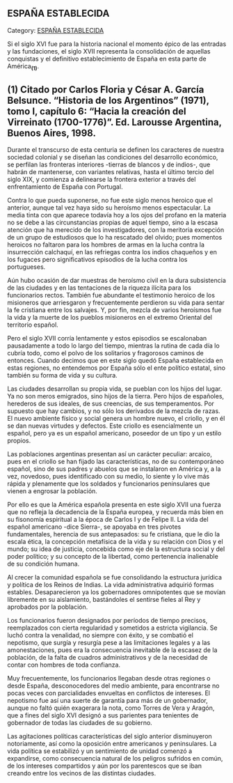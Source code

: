## ESPAÑA ESTABLECIDA

Category: [ESPAÑA ESTABLECIDA](http://descubrircorrientes.com.ar/2012/index.php/610-historia-desde-el-origen-hasta-1814/corrientes-en-el-siglo-xvii-periodo-1600-1750/espana-establecida)

Si el siglo XVI fue para la historia nacional el momento épico de las entradas y las fundaciones, el siglo XVII representa la consolidación de aquellas conquistas y el definitivo establecimiento de España en esta parte de América<sub><strong>(1)</strong></sub>.

## **(1) Citado por Carlos Floria y César A. García Belsunce. “Historia de los Argentinos” (1971), tomo I, capítulo 6: “Hacia la creación del Virreinato (1700-1776)”. Ed. Larousse Argentina, Buenos Aires, 1998.**

Durante el transcurso de esta centuria se definen los caracteres de nuestra sociedad colonial y se diseñan las condiciones del desarrollo económico, se perfilan las fronteras interiores -tierras de blancos y de indios-, que habrán de mantenerse, con variantes relativas, hasta el último tercio del siglo XIX, y comienza a delinearse la frontera exterior a través del enfrentamiento de España con Portugal.

Contra lo que pueda suponerse, no fue este siglo menos heroico que el anterior, aunque tal vez haya sido su heroísmo menos espectacular. La media tinta con que aparece todavía hoy a los ojos del profano en la materia no se debe a las circunstancias propias de aquel tiempo, sino a la escasa atención que ha merecido de los investigadores, con la meritoria excepción de un grupo de estudiosos que lo ha rescatado del olvido; pues momentos heroicos no faltaron para los hombres de armas en la lucha contra la insurrección calchaquí, en las refriegas contra los indios chaqueños y en los fugaces pero significativos episodios de la lucha contra los portugueses.

Aún hubo ocasión de dar muestras de heroísmo civil en la dura subsistencia de las ciudades y en las tentaciones de la riqueza ilícita para los funcionarios rectos. También fue abundante el testimonio heroico de los misioneros que arriesgaron y frecuentemente perdieron su vida para sentar la fe cristiana entre los salvajes. Y, por fin, mezcla de varios heroísmos fue la vida y la muerte de los pueblos misioneros en el extremo Oriental del territorio español.

Pero el siglo XVII corría lentamente y estos episodios se escalonaban pausadamente a todo lo largo del tiempo, mientras la rutina de cada día lo cubría todo, como el polvo de los solitarios y fragorosos caminos de entonces. Cuando decimos que en este siglo quedó España establecida en estas regiones, no entendemos por España sólo el ente político estatal, sino también su forma de vida y su cultura.

Las ciudades desarrollan su propia vida, se pueblan con los hijos del lugar. Ya no son meros emigrados, sino hijos de la tierra. Pero hijos de españoles, herederos de sus ideales, de sus creencias, de sus temperamentos. Por supuesto que hay cambios, y no sólo los derivados de la mezcla de razas. El nuevo ambiente físico y social genera un hombre nuevo, el criollo, y en él se dan nuevas virtudes y defectos. Este criollo es esencialmente un español, pero ya es un español americano, poseedor de un tipo y un estilo propios.

Las poblaciones argentinas presentan así un carácter peculiar: arcaico, pues en el criollo se han fijado las características, no de su contemporáneo español, sino de sus padres y abuelos que se instalaron en América y, a la vez, novedoso, pues identificado con su medio, lo siente y lo vive más rápida y plenamente que los soldados y funcionarios peninsulares que vienen a engrosar la población.

Por ello es que la América española presenta en este siglo XVII una fuerza que no refleja la decadencia de la España europea, y recuerda más bien en su fisonomía espiritual a la época de Carlos I y de Felipe II. La vida del español americano -dice Sierra-, se apoyaba en tres pivotes fundamentales, herencia de sus antepasados: su fe cristiana, que le dio la escala ética, la concepción metafísica de la vida y su relación con Dios y el mundo; su idea de justicia, concebida como eje de la estructura social y del poder político; y su concepto de la libertad, como pertenencia inalienable de su condición humana.

Al crecer la comunidad española se fue consolidando la estructura jurídica y política de los Reinos de Indias. La vida administrativa adquirió formas estables. Desaparecieron ya los gobernadores omnipotentes que se movían libremente en su aislamiento, bastándoles el sentirse fieles al Rey y aprobados por la población.

Los funcionarios fueron designados por períodos de tiempo precisos, reemplazados con cierta regularidad y sometidos a estricta vigilancia. Se luchó contra la venalidad, no siempre con éxito, y se combatió el nepotismo, que surgía y resurgía pese a las limitaciones legales y a las amonestaciones, pues era la consecuencia inevitable de la escasez de la población, de la falta de cuadros administrativos y de la necesidad de contar con hombres de toda confianza.

Muy frecuentemente, los funcionarios llegaban desde otras regiones o desde España, desconocedores del medio ambiente, para encontrarse no pocas veces con parcialidades envueltas en conflictos de intereses. El nepotismo fue así una suerte de garantía para más de un gobernador, aunque no faltó quién exagerara la nota, como Torres de Vera y Aragón, que a fines del siglo XVI designó a sus parientes para tenientes de gobernador de todas las ciudades de su gobierno.

Las agitaciones políticas características del siglo anterior disminuyeron notoriamente, así como la oposición entre americanos y peninsulares. La vida política se estabilizó y un sentimiento de unidad comenzó a expandirse, como consecuencia natural de los peligros sufridos en común, de los intereses compartidos y aún por los parentescos que se iban creando entre los vecinos de las distintas ciudades.